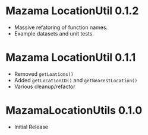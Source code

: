 # Mazama LocationUtil 0.1.2

* Massive refatoring of function names.
* Example datasets and unit tests.

# Mazama LocationUtil 0.1.1

* Removed `getLoations()`
* Added `getLocationID()` and `getNearestLocation()`
* Various cleanup/refactor

# MazamaLocationUtils 0.1.0

* Initial Release
